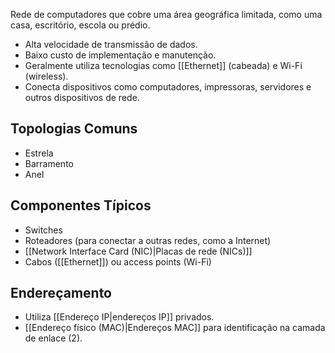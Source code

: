 Rede de computadores que cobre uma área geográfica limitada, como uma casa, escritório, escola ou prédio.
* Alta velocidade de transmissão de dados.
* Baixo custo de implementação e manutenção.
* Geralmente utiliza tecnologias como [[Ethernet]] (cabeada) e Wi-Fi (wireless).
* Conecta dispositivos como computadores, impressoras, servidores e outros dispositivos de rede.
## Topologias Comuns
* Estrela
* Barramento
* Anel
## Componentes Típicos
* Switches
* Roteadores (para conectar a outras redes, como a Internet)
* [[Network Interface Card (NIC)|Placas de rede (NICs)]]
* Cabos ([[Ethernet]]) ou access points (Wi-Fi)
## Endereçamento
* Utiliza [[Endereço IP|endereços IP]] privados.
* [[Endereço físico (MAC)|Endereços MAC]] para identificação na camada de enlace (2).